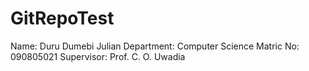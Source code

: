GitRepoTest
===========

Name: Duru Dumebi Julian
Department: Computer Science
Matric No: 090805021
Supervisor: Prof. C. O. Uwadia
